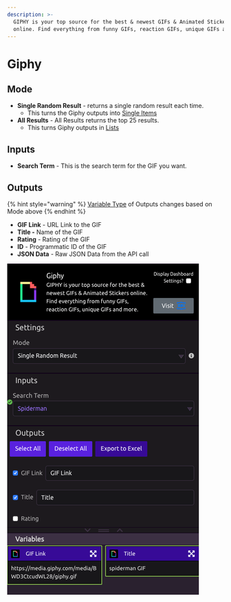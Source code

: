 ```yaml
---
description: >-
  GIPHY is your top source for the best & newest GIFs & Animated Stickers
  online. Find everything from funny GIFs, reaction GIFs, unique GIFs and more.
---
```


# Giphy

## Mode

* **Single Random Result** - returns a single random result each time. 
  * This turns the Giphy outputs into [Single Items](../../introduction/variables.md#single-item)
* **All Results** - All Results returns the top 25 results. 
  * This turns Giphy outputs in [Lists](../../introduction/variables.md#lists)

## Inputs

* **Search Term** - This is the search term for the GIF you want. 

## Outputs

{% hint style="warning" %}
[Variable Type](../../introduction/variables.md) of Outputs changes based on Mode above
{% endhint %}

* **GIF Link** - URL Link to the GIF
* **Title -** Name of the GIF
* **Rating** - Rating of the GIF
* **ID** - Programmatic ID of the GIF
* **JSON Data** - Raw JSON Data from the API call

![Giphy Module - Single Random Result](../../.gitbook/assets/screenshot-2019-07-16-16.50.30.png)

